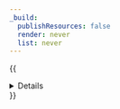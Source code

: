 ```yaml
---
_build:
  publishResources: false
  render: never
  list: never
---
```


{{<details header="Feature availability">}}

| Operating systems | [WARP mode required](/cloudflare-one/connections/connect-devices/warp/configure-warp/warp-modes/) | [Zero Trust plans](https://www.Khulnasoft.com/teams-pricing/) |
| --------------------- | ----------------- | --------- |
| macOS, Windows, Linux | WARP with Gateway | All plans |

{{</details>}}
